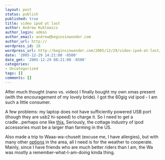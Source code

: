 ```yaml
---
layout: post
status: publish
published: true
title: video ipod at last
author: Andrew Kuklewicz
author_login: admin
author_email: andrew@beginsinwonder.com
author_url: http://
wordpress_id: 18
wordpress_url: http://beginsinwonder.com/2005/12/29/video-ipod-at-last/
date: '2005-12-29 14:21:00 -0500'
date_gmt: '2005-12-29 08:21:00 -0500'
categories:
- Uncategorized
tags: []
comments: []
---
```

<p>After much thought (nano  vs. video) I finally bought my own xmas present (with the encouragement of my lovely bride).  I got the 60gig vid ipod - I am such a little consumer.</p>
<p>A few problems: my laptop does not have sufficiently powered USB port (though they are usb2 hi-speed) to charge it.  So I need to get a cradle...perhaps one like <a href="http://store.apple.com/1-800-MY-APPLE/WebObjects/AppleStore.woa/72802/wo/XF3oTuu9vXoh2AFrwmv1yC1tbfG/2.SLID?mco=DFC7D8BF&amp;nplm=TE708LL%2FA">this.</a> Seriously, the cottage industry of ipod accessories must be a larger than farming in the US.</p>
<p>Also made a trip to Waaa-wa-chusett (excuse me, I have allergies), but with many other <a href="http://www.bostonphoenix.com/ski/roundup.asp">options</a> in the area, all I need is for the weather to cooperate.  Mainly, since I have friends who are much better riders than I am, the Wa was mostly a remember-what-I-am-doing kinda thing.<!--b75cc1600f93544d4157011e085d1f2e--><!--a2b2dc317212af9fb7b108ca64c9e8de--><!--711c474f93c08eacef28fe9e7934e984--></p>
